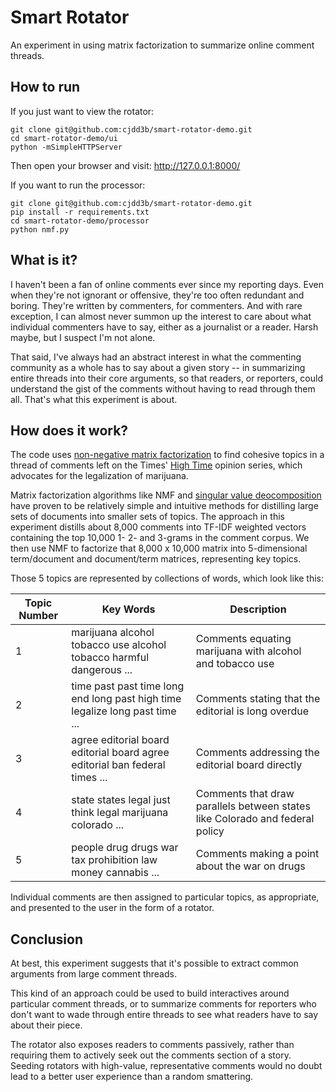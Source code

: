 Smart Rotator
=============

An experiment in using matrix factorization to summarize online comment threads.

How to run
-----------

If you just want to view the rotator:

    git clone git@github.com:cjdd3b/smart-rotator-demo.git
    cd smart-rotator-demo/ui
    python -mSimpleHTTPServer

Then open your browser and visit: http://127.0.0.1:8000/

If you want to run the processor:

    git clone git@github.com:cjdd3b/smart-rotator-demo.git
    pip install -r requirements.txt
    cd smart-rotator-demo/processor
    python nmf.py 

What is it?
-----------

I haven't been a fan of online comments ever since my reporting days. Even when they're not ignorant or offensive, they're too often redundant and boring. They're written by commenters, for commenters. And with rare exception, I can almost never summon up the interest to care about what individual commenters have to say, either as a journalist or a reader. Harsh maybe, but I suspect I'm not alone.

That said, I've always had an abstract interest in what the commenting community as a whole has to say about a given story -- in summarizing entire threads into their core arguments, so that readers, or reporters, could understand the gist of the comments without having to read through them all. That's what this experiment is about. 

How does it work?
-----------------

The code uses [non-negative matrix factorization](http://en.wikipedia.org/wiki/Non-negative_matrix_factorization) to find cohesive topics in a thread of comments left on the Times' [High Time](http://www.nytimes.com/interactive/2014/07/27/opinion/sunday/high-time-marijuana-legalization.html) opinion series, which advocates for the legalization of marijuana.

Matrix factorization algorithms like NMF and [singular value deocomposition](http://en.wikipedia.org/wiki/Singular_value_decomposition) have proven to be relatively simple and intuitive methods for distilling large sets of documents into smaller sets of topics. The approach in this experiment distills about 8,000 comments into TF-IDF weighted vectors containing the top 10,000 1- 2- and 3-grams in the comment corpus. We then use NMF to factorize that 8,000 x 10,000 matrix into 5-dimensional term/document and document/term matrices, representing key topics.

Those 5 topics are represented by collections of words, which look like this:

<table>
<thead>
  <tr>
    <th>Topic Number</th>
    <th>Key Words</th>
    <th>Description</th>
  </tr>
</thead>
<tbody>
  <tr>
    <td>1</td>
    <td>marijuana alcohol tobacco use alcohol tobacco harmful dangerous ...</td>
    <td>Comments equating marijuana with alcohol and tobacco use</td>
  </tr>
  <tr>
    <td>2</td>
    <td>time past past time long end long past high time legalize long past time ...</td>
    <td>Comments stating that the editorial is long overdue</td>
  </tr>
  <tr>
    <td>3</td>
    <td>agree editorial board editorial board agree editorial ban federal times ...</td>
    <td>Comments addressing the editorial board directly</td>
  </tr>
  <tr>
    <td>4</td>
    <td>state states legal just think legal marijuana colorado ...</td>
    <td>Comments that draw parallels between states like Colorado and federal policy</td>
  </tr>
  <tr>
    <td>5</td>
    <td>people drug drugs war tax prohibition law money cannabis ...</td>
    <td>Comments making a point about the war on drugs</td>
  </tr>
</tbody>
</table>

Individual comments are then assigned to particular topics, as appropriate, and presented to the user in the form of a rotator.

Conclusion
----------

At best, this experiment suggests that it's possible to extract common arguments from large comment threads.

This kind of an approach could be used to build interactives around particular comment threads, or to summarize comments for reporters who don't want to wade through entire threads to see what readers have to say about their piece.

The rotator also exposes readers to comments passively, rather than requiring them to actively seek out the comments section of a story. Seeding rotators with high-value, representative comments would no doubt lead to a better user experience than a random smattering.